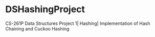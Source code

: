 # DSHashingProject
CS-261P Data Structures Project 1| Hashing| Implementation of Hash Chaining and Cuckoo Hashing
